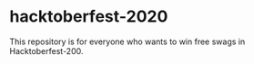 # hacktoberfest-2020

This repository is for everyone who wants to win free swags in Hacktoberfest-200. 

 
